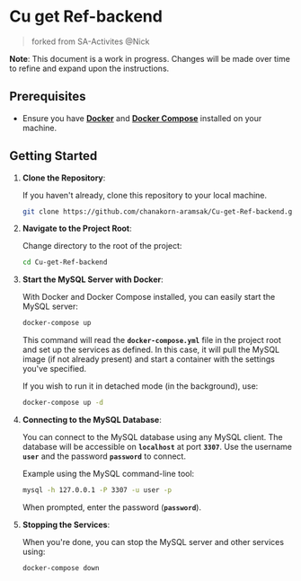 # Cu get Ref-backend

> forked from SA-Activites @Nick

**Note**: This document is a work in progress. Changes will be made over time to refine and expand upon the instructions.

## **Prerequisites**

- Ensure you have **[Docker](https://www.docker.com/get-started)** and **[Docker Compose](https://docs.docker.com/compose/install/)** installed on your machine.

## **Getting Started**

1. **Clone the Repository**:

   If you haven't already, clone this repository to your local machine.

   ```bash
   git clone https://github.com/chanakorn-aramsak/Cu-get-Ref-backend.git
   ```

2. **Navigate to the Project Root**:

   Change directory to the root of the project:

   ```bash
   cd Cu-get-Ref-backend
   ```

3. **Start the MySQL Server with Docker**:

   With Docker and Docker Compose installed, you can easily start the MySQL server:

   ```bash
   docker-compose up
   ```

   This command will read the **`docker-compose.yml`** file in the project root and set up the services as defined. In this case, it will pull the MySQL image (if not already present) and start a container with the settings you've specified.

   If you wish to run it in detached mode (in the background), use:

   ```bash
   docker-compose up -d
   ```

4. **Connecting to the MySQL Database**:

   You can connect to the MySQL database using any MySQL client. The database will be accessible on **`localhost`** at port **`3307`**. Use the username **`user`** and the password **`password`** to connect.

   Example using the MySQL command-line tool:

   ```bash
   mysql -h 127.0.0.1 -P 3307 -u user -p
   ```

   When prompted, enter the password (**`password`**).

5. **Stopping the Services**:

   When you're done, you can stop the MySQL server and other services using:

   ```bash
   docker-compose down
   ```
